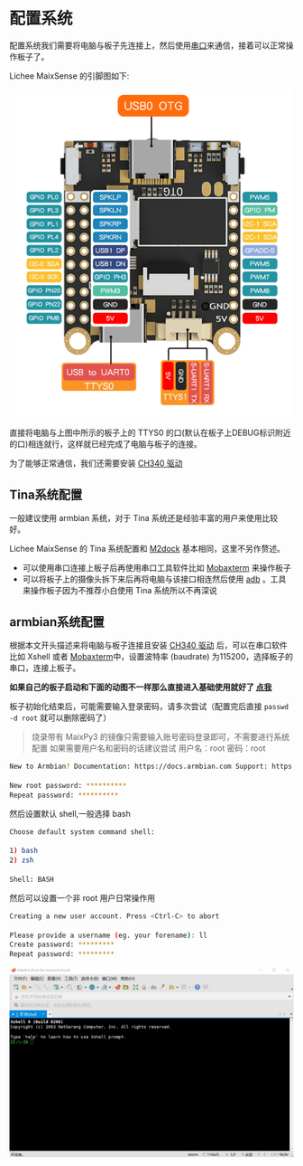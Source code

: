 # 配置系统

配置系统我们需要将电脑与板子先连接上，然后使用[串口](https://baike.baidu.com/item/%E4%B8%B2%E8%A1%8C%E7%AB%AF%E5%8F%A3/7353286)来通信，接着可以正常操作板子了。

Lichee MaixSense 的引脚图如下:

![](./assets/R329-pin.jpg)

直接将电脑与上图中所示的板子上的 TTYS0 的口(默认在板子上DEBUG标识附近的口)相连就行，这样就已经完成了电脑与板子的连接。

为了能够正常通信，我们还需要安装 [CH340 驱动](https://dl.sipeed.com/fileList/MAIX/tools/ch340_ch341_driver/CH341SER.EXE)

## Tina系统配置

一般建议使用 armbian 系统，对于 Tina 系统还是经验丰富的用户来使用比较好。

Lichee MaixSense 的 Tina 系统配置和 [M2dock](./../M2/usage.md) 基本相同，这里不另作赘述。

- 可以使用串口连接上板子后再使用串口工具软件比如 [Mobaxterm](./../M2/tools/mobaxterm.md) 来操作板子
- 可以将板子上的摄像头拆下来后再将电脑与该接口相连然后使用 [adb](https://developer.android.google.cn/studio/releases/platform-tools?hl=zh-cn) 。工具来操作板子因为不推荐小白使用 Tina 系统所以不再深说

## armbian系统配置

根据本文开头描述来将电脑与板子连接且安装 [CH340 驱动](https://dl.sipeed.com/fileList/MAIX/tools/ch340_ch341_driver/CH341SER.EXE) 后，可以在串口软件比如 Xshell 或者 [Mobaxterm](./../M2/tools/mobaxterm.md)中，设置波特率 (baudrate) 为115200，选择板子的串口，连接上板子。

**如果自己的板子启动和下面的动图不一样那么直接进入基础使用就好了 [点我](./Usages.md)**





板子初始化结束后，可能需要输入登录密码，请多次尝试（配置完后直接 `passwd -d root` 就可以删除密码了）

> 烧录带有 MaixPy3 的镜像只需要输入账号密码登录即可，不需要进行系统配置
> 如果需要用户名和密码的话建议尝试 用户名：root 密码：root

```bash
New to Armbian? Documentation: https://docs.armbian.com Support: https://forum.armbian.com

New root password: **********
Repeat password: **********
```

然后设置默认 shell,一般选择 bash

```bash
Choose default system command shell:

1) bash
2) zsh

Shell: BASH
```

然后可以设置一个非 root 用户日常操作用

```bash
Creating a new user account. Press <Ctrl-C> to abort

Please provide a username (eg. your forename): ll
Create password: *********
Repeat password: *********
```

![2021080511-46-52](./assets/2021080511-46-52.gif)
